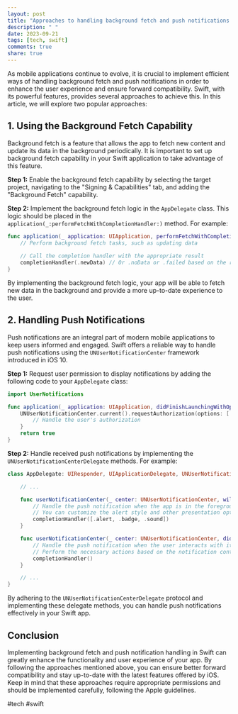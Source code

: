 ```yaml
---
layout: post
title: "Approaches to handling background fetch and push notifications in Swift for better forward compatibility"
description: " "
date: 2023-09-21
tags: [tech, swift]
comments: true
share: true
---
```


As mobile applications continue to evolve, it is crucial to implement efficient ways of handling background fetch and push notifications in order to enhance the user experience and ensure forward compatibility. Swift, with its powerful features, provides several approaches to achieve this. In this article, we will explore two popular approaches:

## 1. Using the Background Fetch Capability

Background fetch is a feature that allows the app to fetch new content and update its data in the background periodically. It is important to set up background fetch capability in your Swift application to take advantage of this feature. 

**Step 1:** Enable the background fetch capability by selecting the target project, navigating to the "Signing & Capabilities" tab, and adding the "Background Fetch" capability.

**Step 2:** Implement the background fetch logic in the `AppDelegate` class. This logic should be placed in the `application(_:performFetchWithCompletionHandler:)` method. For example:

```swift
func application(_ application: UIApplication, performFetchWithCompletionHandler completionHandler: @escaping (UIBackgroundFetchResult) -> Void) {
    // Perform background fetch tasks, such as updating data
    
    // Call the completion handler with the appropriate result
    completionHandler(.newData) // Or .noData or .failed based on the result of fetch tasks
}
```

By implementing the background fetch logic, your app will be able to fetch new data in the background and provide a more up-to-date experience to the user.

## 2. Handling Push Notifications

Push notifications are an integral part of modern mobile applications to keep users informed and engaged. Swift offers a reliable way to handle push notifications using the `UNUserNotificationCenter` framework introduced in iOS 10.

**Step 1:** Request user permission to display notifications by adding the following code to your `AppDelegate` class:

```swift
import UserNotifications

func application(_ application: UIApplication, didFinishLaunchingWithOptions launchOptions: [UIApplication.LaunchOptionsKey: Any]?) -> Bool {
    UNUserNotificationCenter.current().requestAuthorization(options: [.alert, .badge, .sound]) { granted, error in
        // Handle the user's authorization
    }
    return true
}
```

**Step 2:** Handle received push notifications by implementing the `UNUserNotificationCenterDelegate` methods. For example:

```swift
class AppDelegate: UIResponder, UIApplicationDelegate, UNUserNotificationCenterDelegate {

    // ...

    func userNotificationCenter(_ center: UNUserNotificationCenter, willPresent notification: UNNotification, withCompletionHandler completionHandler: @escaping (UNNotificationPresentationOptions) -> Void) {
        // Handle the push notification when the app is in the foreground
        // You can customize the alert style and other presentation options here
        completionHandler([.alert, .badge, .sound])
    }

    func userNotificationCenter(_ center: UNUserNotificationCenter, didReceive response: UNNotificationResponse, withCompletionHandler completionHandler: @escaping () -> Void) {
        // Handle the push notification when the user interacts with it
        // Perform the necessary actions based on the notification content
        completionHandler()
    }

    // ...
}
```

By adhering to the `UNUserNotificationCenterDelegate` protocol and implementing these delegate methods, you can handle push notifications effectively in your Swift app.

## Conclusion

Implementing background fetch and push notification handling in Swift can greatly enhance the functionality and user experience of your app. By following the approaches mentioned above, you can ensure better forward compatibility and stay up-to-date with the latest features offered by iOS. Keep in mind that these approaches require appropriate permissions and should be implemented carefully, following the Apple guidelines.

#tech #swift
